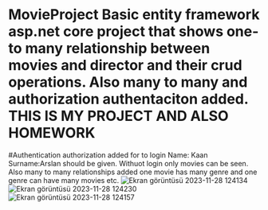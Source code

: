 # MovieProject Basic entity framework asp.net core project that shows one-to many relationship between movies and director and their crud operations. Also many to many and authorization authentaciton added. THIS IS MY PROJECT AND ALSO HOMEWORK
#Authentication authorization added for to login Name: Kaan Surname:Arslan should be given. Withuot login only movies can be seen. Also many to many relationships added one movie has many genre and one genre can have many movies etc. 
![Ekran görüntüsü 2023-11-28 124134](https://github.com/KaanArslans/MovieHomework/assets/100374988/7f0f7b78-cd52-4b0c-b64c-f6c63879ce1a)
![Ekran görüntüsü 2023-11-28 124230](https://github.com/KaanArslans/MovieHomework/assets/100374988/8fa881a3-d9a7-42d5-ae98-169a2277faec)
![Ekran görüntüsü 2023-11-28 124157](https://github.com/KaanArslans/MovieHomework/assets/100374988/b74e210e-025d-4afb-9d2b-02f019baf593)
